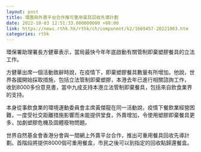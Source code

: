 ```yaml
---
layout: post
title: 環團與外賣平台合作推可重用餐具回收先導計劃
date: 2022-10-03 12:51:33.000000000 +08:00
link: https://news.rthk.hk/rthk/ch/component/k2/1669457-20221003.htm
categories: rthk
---
```


環保署助理署長方健華表示，當局最快今年年底啟動有關管制即棄塑膠餐具的立法工作。

方健華出席一個活動致辭時說，在疫情下，即棄塑膠餐具數量有所增加。他說，世界各國開始採取措施，包括立法管制即棄塑膠，本港去年已進行相關諮詢工作， 收到8000多份意見書，當中九成支持本港立法管制即棄餐具，包括來自飲食業界的支持。

本身從事飲食業的環境運動委員會主席黃傑龍在同一活動說，疫情下餐飲業經營困難，一度受社交距離措施影響而未能提供堂食，外賣增加，令使用塑膠即棄餐具更多，加劇塑膠危機及固體廢物問題。

世界自然基金會香港分會與一間網上外賣平台合作，推出可重用餐具回收先導計劃。首階段將提供8000個可重用餐盒，市民之後可以到指定的回收點歸還餐盒。
